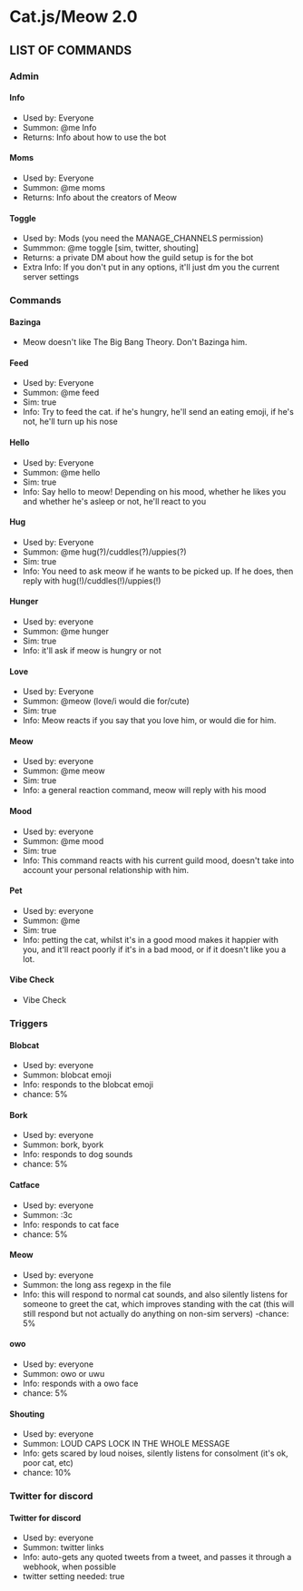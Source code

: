 # Cat.js/Meow 2.0


## LIST OF COMMANDS
### Admin
#### Info
  * Used by: Everyone
  * Summon: @me Info
  * Returns: Info about how to use the bot
#### Moms
  * Used by: Everyone
  * Summon: @me moms
  * Returns: Info about the creators of Meow
#### Toggle
  * Used by: Mods (you need the MANAGE_CHANNELS permission)
  * Summmon: @me toggle [sim, twitter, shouting]
  * Returns: a private DM about how the guild setup is for the bot
  * Extra Info: If you don't put in any options, it'll just dm you the current server settings
### Commands
#### Bazinga
  * Meow doesn't like The Big Bang Theory. Don't Bazinga him.
#### Feed
  * Used by: Everyone
  * Summon: @me feed
  * Sim: true
  * Info: Try to feed the cat. if he's hungry, he'll send an eating emoji, if he's not, he'll turn up his nose
#### Hello
  * Used by: Everyone
  * Summon: @me hello
  * Sim: true
  * Info: Say hello to meow! Depending on his mood, whether he likes you and whether he's asleep or not, he'll react to you
#### Hug
  * Used by: Everyone
  * Summon: @me hug(?)/cuddles(?)/uppies(?)
  * Sim: true
  * Info: You need to ask meow if he wants to be picked up. If he does, then reply with hug(!)/cuddles(!)/uppies(!)
#### Hunger
  * Used by: everyone
  * Summon: @me hunger
  * Sim: true
  * Info: it'll ask if meow is hungry or not
#### Love
  * Used by: Everyone
  * Summon: @meow (love/i would die for/cute)
  * Sim: true
  * Info: Meow reacts if you say that you love him, or would die for him.
#### Meow
  * Used by: everyone
  * Summon: @me meow
  * Sim: true
  * Info: a general reaction command, meow will reply with his mood
#### Mood
  * Used by: everyone
  * Summon: @me mood
  * Sim: true
  * Info: This command reacts with his current guild mood, doesn't take into account your personal relationship with him.
#### Pet
  * Used by: everyone
  * Summon: @me
  * Sim: true
  * Info: petting the cat, whilst it's in a good mood makes it happier with you, and it'll react poorly if it's in a bad mood, or if it doesn't like you a lot.
#### Vibe Check
  * Vibe Check
### Triggers
#### Blobcat
  * Used by: everyone
  * Summon: blobcat emoji
  * Info: responds to the blobcat emoji
  * chance: 5%
#### Bork
  * Used by: everyone
  * Summon: bork, byork
  * Info: responds to dog sounds
  * chance: 5%
#### Catface
  * Used by: everyone
  * Summon: :3c
  * Info: responds to cat face
  * chance: 5%
#### Meow
  * Used by: everyone
  * Summon: the long ass regexp in the file
  * Info: this will respond to normal cat sounds, and also silently listens for someone to greet the cat, which improves standing with the cat (this will still respond but not actually do anything on non-sim servers)
  -chance: 5%
#### owo
  * Used by: everyone
  * Summon: owo or uwu
  * Info: responds with a owo face
  * chance: 5%
#### Shouting
  * Used by: everyone
  * Summon: LOUD CAPS LOCK IN THE WHOLE MESSAGE
  * Info: gets scared by loud noises, silently listens for consolment (it's ok, poor cat, etc)
  * chance: 10%
### Twitter for discord
#### Twitter for discord
  * Used by: everyone
  * Summon: twitter links
  * Info: auto-gets any quoted tweets from a tweet, and passes it through a webhook, when possible
  * twitter setting needed: true
